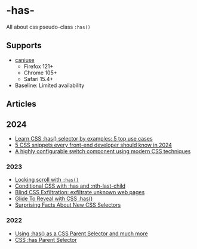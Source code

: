 # -has-
All about css pseudo-class `:has()`

## Supports
- [caniuse](https://caniuse.com/css-has)
  - Firefox 121+
  - Chrome 105+
  - Safari 15.4+
- Baseline: Limited availability

## Articles
## 2024
- [Learn CSS :has() selector by examples: 5 top use cases](https://bejamas.io/blog/learn-css-has-selector-by-examples-top-use-cases/)
- [5 CSS snippets every front-end developer should know in 2024](https://web.dev/articles/5-css-snippets-every-front-end-developer-should-know-in-2024)
- [A highly configurable switch component using modern CSS techniques](https://piccalil.li/blog/a-highly-configurable-switch-component-using-modern-css/)

### 2023
- [Locking scroll with `:has()`](https://robbowen.digital/wrote-about/locking-scroll-with-has/)
- [Conditional CSS with :has and :nth-last-child](https://ishadeed.com/article/conditional-css-has-nth-last-child)
- [Blind CSS Exfiltration: exfiltrate unknown web pages](https://portswigger.net/research/blind-css-exfiltration)
- [Glide To Reveal with CSS :has()](https://codepen.io/jh3y/pen/JjxPKXz)
- [Surprising Facts About New CSS Selectors](https://cloudfour.com/thinks/surprising-facts-about-new-css-selectors/)

### 2022
- [Using :has() as a CSS Parent Selector and much more](https://webkit.org/blog/13096/css-has-pseudo-class/)
- [CSS :has Parent Selector](https://ishadeed.com/article/css-has-parent-selector)
